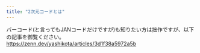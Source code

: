 ```yaml
---
title: "2次元コードとは"
---
```


バーコード(と言ってもJANコードだけですが)も知りたい方は拙作ですが、以下の記事を御覧ください。  
https://zenn.dev/yashikota/articles/3d1f38a5972a5b

